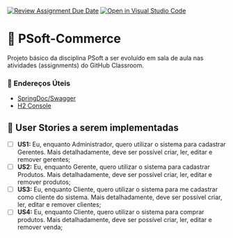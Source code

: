 [![Review Assignment Due Date](https://classroom.github.com/assets/deadline-readme-button-24ddc0f5d75046c5622901739e7c5dd533143b0c8e959d652212380cedb1ea36.svg)](https://classroom.github.com/a/CmgXzpBG)
[![Open in Visual Studio Code](https://classroom.github.com/assets/open-in-vscode-718a45dd9cf7e7f842a935f5ebbe5719a5e09af4491e668f4dbf3b35d5cca122.svg)](https://classroom.github.com/online_ide?assignment_repo_id=11523947&assignment_repo_type=AssignmentRepo)
# 🛒 PSoft-Commerce

Projeto básico da disciplina PSoft a ser evoluído em sala de aula nas atividades (assignments) do GitHub Classroom.

### 🔗 Endereços Úteis

- [SpringDoc/Swagger](http://localhost:8080/swagger-ui/index.html)
- [H2 Console](http://localhost:8080/h2-console)

## 📑 User Stories a serem implementadas

- [ ] **US1:** Eu, enquanto Administrador, quero utilizar o sistema para cadastrar Gerentes. Mais detalhadamente, deve ser possível criar, ler, editar e remover gerentes;
- [ ] **US2:** Eu, enquanto Gerente, quero utilizar o sistema para cadastrar Produtos. Mais detalhadamente, deve ser possível criar, ler, editar e remover produtos;
- [ ] **US3:** Eu, enquanto Cliente, quero utilizar o sistema para me cadastrar como cliente do sistema. Mais detalhadamente, deve ser possível criar, ler, editar e remover clientes;
- [ ] **US4:** Eu, enquanto Cliente, quero utilizar o sistema para comprar produtos. Mais detalhadamente, deve ser possível criar, ler, editar e remover venda;
